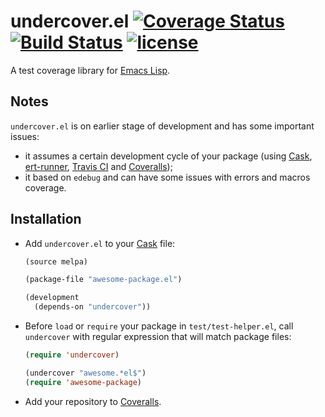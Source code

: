 # undercover.el [![Coverage Status](https://img.shields.io/coveralls/sviridov/undercover.el.svg)](https://coveralls.io/r/sviridov/undercover.el?branch=master) [![Build Status](https://travis-ci.org/sviridov/undercover.el.svg)](https://travis-ci.org/sviridov/undercover.el) [![license](http://img.shields.io/badge/license-MIT-brightgreen.svg)](https://github.com/sviridov/undercover.el/blob/master/LICENSE)

A test coverage library for [Emacs Lisp](http://www.gnu.org/software/emacs/manual/html_node/elisp/index.html).

## Notes

`undercover.el` is on earlier stage of development and has some important issues:

- it assumes a certain development cycle of your package (using [Cask](https://github.com/cask/cask), [ert-runner](https://github.com/rejeep/ert-runner.el), [Travis CI](https://travis-ci.org/) and [Coveralls](https://coveralls.io/));
- it based on `edebug` and can have some issues with errors and macros coverage.

## Installation

- Add `undercover.el` to your [Cask](https://github.com/cask/cask) file:

  ```lisp
  (source melpa)

  (package-file "awesome-package.el")

  (development
    (depends-on "undercover"))
  ```

- Before `load` or `require` your package in `test/test-helper.el`, call `undercover` with regular expression that will match package files:

  ```lisp
  (require 'undercover)

  (undercover "awesome.*el$")
  (require 'awesome-package)
  ```

- Add your repository to [Coveralls](https://coveralls.io/).
